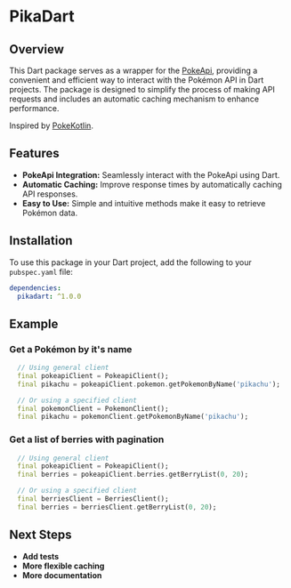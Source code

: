 # PikaDart

## Overview

This Dart package serves as a wrapper for the [PokeApi](https://pokeapi.co/), providing a convenient and efficient way to
interact with the Pokémon API in Dart projects. The package is designed to simplify the process of
making API requests and includes an automatic caching mechanism to enhance performance.

Inspired by [PokeKotlin](https://github.com/PokeAPI/pokekotlin).

## Features

- **PokeApi Integration:** Seamlessly interact with the PokeApi using Dart.
- **Automatic Caching:** Improve response times by automatically caching API responses.
- **Easy to Use:** Simple and intuitive methods make it easy to retrieve Pokémon data.

## Installation

To use this package in your Dart project, add the following to your `pubspec.yaml` file:

```yaml
dependencies:
  pikadart: ^1.0.0
```

## Example

### Get a Pokémon by it's name

```dart
  // Using general client
  final pokeapiClient = PokeapiClient();
  final pikachu = pokeapiClient.pokemon.getPokemonByName('pikachu');

  // Or using a specified client
  final pokemonClient = PokemonClient();
  final pikachu = pokemonClient.getPokemonByName('pikachu');
```

### Get a list of berries with pagination

```dart
  // Using general client
  final pokeapiClient = PokeapiClient();
  final berries = pokeapiClient.berries.getBerryList(0, 20);

  // Or using a specified client
  final berriesClient = BerriesClient();
  final berries = berriesClient.getBerryList(0, 20);
```

## Next Steps

- **Add tests**
- **More flexible caching**
- **More documentation**

